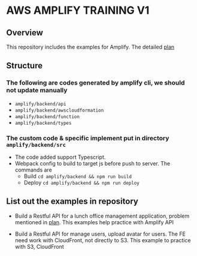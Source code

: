 # AWS AMPLIFY TRAINING V1

## Overview

This repository includes the examples for Amplify. The detailed [plan](https://docs.google.com/document/d/1N4xUdA8g_Deuhw_JSBpFoP-bJo8PpUPm9iStBB6WaIw/edit)

## Structure

### The following are codes generated by amplify cli, we should not update manually
- `amplify/backend/api`
- `amplify/backend/awscloudformation`
- `amplify/backend/function`
- `amplify/backend/types`

### The custom code & specific implement put in directory `amplify/backend/src`
- The code added support Typescript. 
- Webpack config to build to target js before push to server. The commands are
  - Build `cd amplify/backend && npm run build`
  - Deploy `cd amplify/backend && npm run deploy`

## List out the examples in repository
- Build a Restful API for a lunch office management application, problem mentioned in [plan](https://docs.google.com/document/d/1N4xUdA8g_Deuhw_JSBpFoP-bJo8PpUPm9iStBB6WaIw/edit). This examples help practice with Amplify API

- Build a Restful API for manage users, upload avatar for users. The FE need work with CloudFront, not directly to S3. This example to practice with S3, CloudFront
  